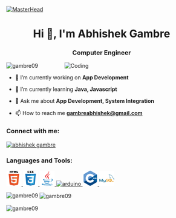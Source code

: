 [![MasterHead](https://cdn-fphbc.nitrocdn.com/qoghzuucXCXzuGelskqTYEjAMqwfiisP/assets/images/optimized/rev-23e383c/dresma/Dresma_Library/senior-software-engineer_Wy82tYQym.gif)](https://www.linkedin.com/in/abhishek-gambre-566341227/)
<h1 align="center">Hi 👋, I'm Abhishek Gambre</h1>
<h3 align="center">Computer Engineer</h3>
<img align="right" alt="Coding" width="350" src="https://martinvalda.com/img/about.gif">
<p align="left"> <img src="https://komarev.com/ghpvc/?username=gambre09&label=Profile%20views&color=0e75b6&style=flat" alt="gambre09" /> </p>

- 🔭 I’m currently working on **App Development**

- 🌱 I’m currently learning **Java, Javascript**

- 💬 Ask me about **App Development, System Integration**

- 📫 How to reach me **gambreabhishek@gmail.com** 

<h3 align="left">Connect with me:</h3>
<p align="left">
<a href="https://www.linkedin.com/in/abhishek-gambre-566341227/" target="blank" ><img align="center" src="https://raw.githubusercontent.com/rahuldkjain/github-profile-readme-generator/master/src/images/icons/Social/linked-in-alt.svg" alt="abhishek gambre" height="30" width="40" /></a>
</p>

<h3 align="left">Languages and Tools:</h3>
<p align="left"> </a> <a href="https://www.arduino.cc/" target="_blank" rel="noreferrer"> 
<img src="https://raw.githubusercontent.com/devicons/devicon/master/icons/html5/html5-original-wordmark.svg" alt="html5" width="40" height="40"/> </a> <a href="https://www.java.com" target="_blank" rel="noreferrer"> 
<img src="https://raw.githubusercontent.com/devicons/devicon/master/icons/css3/css3-original-wordmark.svg" alt="css3" width="40" height="40"/> </a> <a href="https://dotnet.microsoft.com/" target="_blank" rel="noreferrer">
<img src="https://raw.githubusercontent.com/devicons/devicon/master/icons/java/java-original.svg" alt="java" width="40" height="40"/> </a> <a href="https://www.mysql.com/" target="_blank" rel="noreferrer">
<img src="https://cdn.worldvectorlogo.com/logos/arduino-1.svg" alt="arduino" width="40" height="40"/> </a> <a href="https://www.w3schools.com/cpp/" target="_blank" rel="noreferrer"> 
<img src="https://raw.githubusercontent.com/devicons/devicon/master/icons/cplusplus/cplusplus-original.svg" alt="cplusplus" width="40" height="40"/> </a> <a href="https://www.w3schools.com/cs/" target="_blank" rel="noreferrer">
              <img src="https://raw.githubusercontent.com/devicons/devicon/master/icons/mysql/mysql-original-wordmark.svg" alt="mysql" width="40" height="40"/> </a> </p>

<p><img align="left" src="https://github-readme-stats.vercel.app/api/top-langs?username=gambre09&show_icons=true&locale=en&layout=compact" alt="gambre09" /></p>

<p>&nbsp;<img align="center" src="https://github-readme-stats.vercel.app/api?username=gambre09&show_icons=true&locale=en" alt="gambre09" /></p>

<p><img align="center" src="https://github-readme-streak-stats.herokuapp.com/?user=gambre09&" alt="gambre09" /></p>
